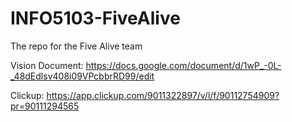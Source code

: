 # INFO5103-FiveAlive
The repo for the Five Alive team

Vision Document: https://docs.google.com/document/d/1wP_-0L-_48dEdlsv408i09VPcbbrRD99/edit


Clickup: https://app.clickup.com/9011322897/v/l/f/90112754909?pr=90111294565
